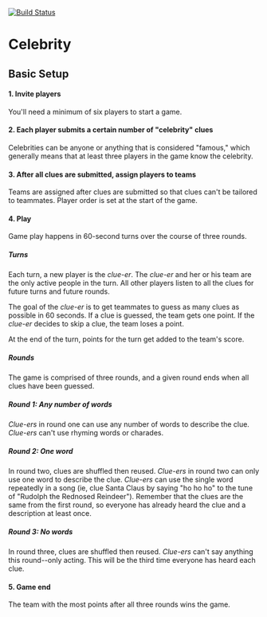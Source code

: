 [![Build Status](https://travis-ci.org/winnab/celebrity.svg?branch=master)](https://travis-ci.org/winnab/celebrity)

# Celebrity

## Basic Setup

#### 1. Invite players
You'll need a minimum of six players to start a game.

#### 2. Each player submits a certain number of "celebrity" clues
Celebrities can be anyone or anything that is considered "famous," which generally means that at least three players in the game know the celebrity.  

#### 3. After all clues are submitted, assign players to teams
Teams are assigned after clues are submitted so that clues can't be tailored to teammates. Player order is set at the start of the game.

#### 4. Play
Game play happens in 60-second turns over the course of three rounds.

##### Turns
Each turn, a new player is the _clue-er_. The _clue-er_ and her or his team are the only active people in the turn. All other players listen to all the clues for future turns and future rounds.

The goal of the _clue-er_ is to get teammates to guess as many clues as possible in 60 seconds. If a clue is guessed, the team gets one point. If the _clue-er_ decides to skip a clue, the team loses a point. 

At the end of the turn, points for the turn get added to the team's score.

##### Rounds
The game is comprised of three rounds, and a given round ends when all clues have been guessed.

##### Round 1: Any number of words
_Clue-ers_ in round one can use any number of words to describe the clue. _Clue-ers_ can't use rhyming words or charades.

##### Round 2: One word
In round two, clues are shuffled then reused. _Clue-ers_ in round two can only use one word to describe the clue. _Clue-ers_ can use the single word repeatedly in a song (ie, clue Santa Claus by saying "ho ho ho" to the tune of "Rudolph the Rednosed Reindeer"). Remember that the clues are the same from the first round, so everyone has already heard the clue and a description at least once.

##### Round 3: No words
In round three, clues are shuffled then reused. _Clue-ers_ can't say anything this round--only acting. This will be the third time everyone has heard each clue.

#### 5. Game end
The team with the most points after all three rounds wins the game.

